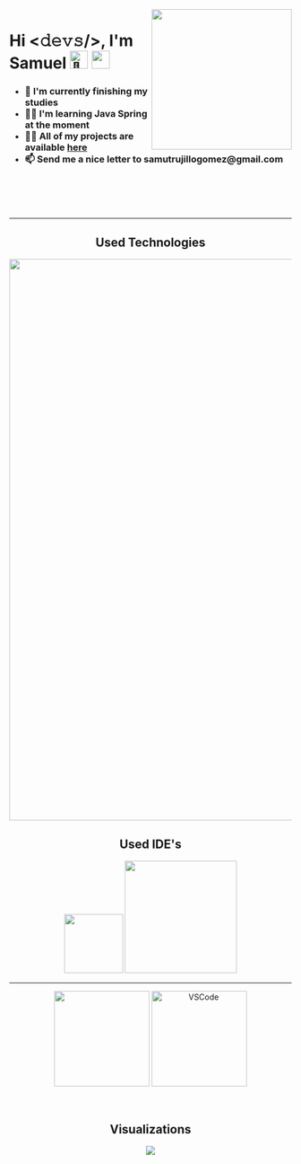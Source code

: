 <img  align="right" src="https://media4.giphy.com/media/v1.Y2lkPTc5MGI3NjExc2gwdmkzZHVjYTluYml0eHFvYWowd2YyM2x6eHFybjJsajZhMGpiMiZlcD12MV9pbnRlcm5hbF9naWZfYnlfaWQmY3Q9Zw/8m7nAJTYvzNUh54HQm/giphy.gif" width="250px" />
<header align="left">
    <h1 align="left">Hi <𝚍𝚎𝚟𝚜/>, I'm Samuel
      <picture>
        <source srcset="https://fonts.gstatic.com/s/e/notoemoji/latest/1f4ab/512.webp" type="image/webp">
        <img src="https://fonts.gstatic.com/s/e/notoemoji/latest/1f4ab/512.gif" alt="💫" width="32" height="32">
      </picture>
      <picture>
        <source srcset="https://fonts.gstatic.com/s/e/notoemoji/latest/1f680/512.webp" type="image/webp">
        <img src="https://fonts.gstatic.com/s/e/notoemoji/latest/1f680/512.gif"  width="32" height="32">
      </picture>
    </h1>
    <h3 align="left">
        <ul>
            <li>🔭 I'm currently finishing my studies</li>
            <li>👨‍🎓 I'm learning Java Spring at the moment</li>
            <li>👨‍💻 All of my projects are available <a href="https://github.com/SAMKING25?tab=repositories">here</a></li>
            <li>📫 Send me a nice letter to samutrujillogomez@gmail.com</li>
        </ul>
    </h3>
      <br>
</header>
<hr>
<div align="center">
    <h2 align="center">Used Technologies</h2>
    <div align="center">
        <img src="https://skillicons.dev/icons?i=php,py,java,js,mysql,html,css,bootstrap,react,postman,linux,windows,github,git" width="1000px" />
    </div>
    <h2 align="center">Used IDE's</h2>
    <div align="center">
        <img src="https://cdn3d.iconscout.com/3d/free/thumb/free-netbeans-3d-logo-download-in-png-blend-fbx-gltf-file-formats--company-brand-social-media-pack-logos-4781225.png" width="105px" />
        <img src="https://skillicons.dev/icons?i=vscode,idea" width="200px" />
    </div>
</div>
<hr>
<footer align="center">
    <p align="center">
        <img src="https://github-readme-stats.vercel.app/api?username=samking25&include_all_commits=true&show_icons=true&theme=radical" height="170">
        <img src="https://github-readme-stats.vercel.app/api/top-langs/?username=samking25&layout=compact&hide=css&theme=radical" alt="VSCode" height="170">
    </p>
    <br>
    <h2 align="center">Visualizations</h2>
    <div align="center">
        <img src="https://profile-counter.glitch.me/SAMKING25/count.svg?"  />
    </div>
</footer>

